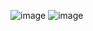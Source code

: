 ![image](https://github.com/user-attachments/assets/a9a005e0-eac2-4dc7-976c-65000a2dcda9)
![image](https://github.com/user-attachments/assets/6e4edbfc-2bb0-4a42-b58f-e4ca68bfc7a9)
